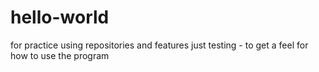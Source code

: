 # hello-world
for practice using repositories and features
just testing - to get a feel for how to use the program
